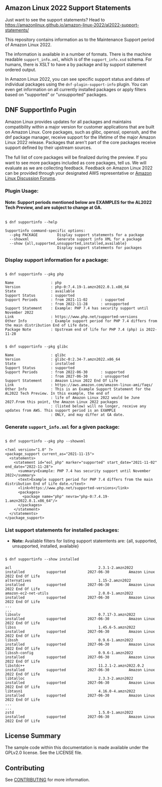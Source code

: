 ## Amazon Linux 2022 Support Statements

Just want to see the support statements? Head to https://amazonlinux.github.io/amazon-linux-2022/al2022-support-statements/

This repository contains information as to the Maintenance Support period of Amazon Linux 2022.

The information is available in a number of formats. There is the machine readable `support_info.xml`, which is of the `support_info.xsd` schema. For humans, there is XSLT to have a by package and by support statement ordered output.

In Amazon Linux 2022, you can see specific support status and dates of individual packages using the `dnf-plugin-support-info` plugin. You can even get information on all currently installed packages or apply filters based on "supported" or "unsupported" packages.


## DNF SupportInfo Pugin

Amazon Linux provides updates for all packages and maintains compatibility within a major version for customer applications that are built on Amazon Linux. Core packages, such as glibc, openssl, openssh, and the dnf package manager, receive support for the lifetime of the major Amazon Linux 2022 release. Packages that aren't part of the core packages receive support defined by their upstream sources.

The full list of core packages will be ﬁnalized during the preview. If you want to see more packages included as core packages, tell us. We will evaluate as we are collecting feedback. Feedback on Amazon Linux 2022 can be provided through your designated AWS representative or [Amazon Linux Discussion Forums](https://forums.aws.amazon.com/forum.jspa?forumID=228).


### Plugin Usage:

#### Note: Support periods mentioned below are EXAMPLES for the AL2022 Tech Preview, and are subject to change at GA.


```

$ dnf supportinfo --help

Supportinfo command-specific options:
  --pkg PACKAGE         Display support statements for a package
  --showxml             Generate support info XML for a package
  --show {all,supported,unsupported,installed,available}
                        Display support statements for packages

```

### Display support information for a package:

```

$ dnf supportinfo --pkg php

Name                 : php
Version              : php-0:7.4.19-1.amzn2022.0.1.x86_64
State                : available
Support Status       : supported
Support Periods      : from 2021-11-02      : supported
                     : from 2022-11-28      : unsupported
Support Statement    : Example: PHP 7.4 has security support until November 2022
Link                 : https://www.php.net/supported-versions
Other Info           : Example support period for PHP 7.4 differs from the main distribution End of Life date.
Package Note         : Upstream end of life for PHP 7.4 (php) is 2022-11-28

```

```

$ dnf supportinfo --pkg glibc

Name                 : glibc
Version              : glibc-0:2.34-7.amzn2022.x86_64
State                : installed
Support Status       : supported
Support Periods      : from 2022-06-30      : supported
                     : from 2027-06-30      : unsupported
Support Statement    : Amazon Linux 2022 End Of Life
Link                 : https://aws.amazon.com/amazon-linux-ami/faqs/
Other Info           : This is an Example Support Statement for the AL2022 Tech Preview. In this example, the end of
                     : life of Amazon Linux 2022 would be June 2027.From this point, the Amazon Linux 2022 packages
                     : (listed below) will no longer, receive any updates from AWS. This support period is an EXAMPLE
                     : ONLY, and may differ at GA date.

```

### Generate `support_info.xml` for a given package:

```plain

$ dnf supportinfo --pkg php --showxml

<?xml version="1.0" ?>
<package_support current_as="2021-11-15">
  <statements>
    <statement id="eol_php" marker="supported" start_date="2021-11-02" end_date="2022-11-28">
      <summary>Example: PHP 7.4 has security support until November 2022</summary>
      <text>Example support period for PHP 7.4 differs from the main distribution End of Life date.</text>
      <link>https://www.php.net/supported-versions</link>
      <packages>
        <package name="php" nevra="php-0:7.4.19-1.amzn2022.0.1.x86_64"/>
      </packages>
    </statement>
  </statements>
</package_support>

```

### List support statements for installed packages:

- **Note:** Available filters for listing support statemtents are: {all, supported, unsupported, installed, available}

```plain

$ dnf supportinfo --show installed

acl                                        2.3.1-2.amzn2022                     installed          supported          2027-06-30         Amazon Linux 2022 End Of Life
alternatives                               1.15-2.amzn2022                      installed          supported          2027-06-30         Amazon Linux 2022 End Of Life
amazon-ec2-net-utils                       2.0.0-1.amzn2022                     installed          supported          2027-06-30         Amazon Linux 2022 End Of Life
...
...
libsolv                                    0.7.17-3.amzn2022                    installed          supported          2027-06-30         Amazon Linux 2022 End Of Life
libss                                      1.45.6-5.amzn2022                    installed          supported          2027-06-30         Amazon Linux 2022 End Of Life
libssh                                     0.9.6-1.amzn2022                     installed          supported          2027-06-30         Amazon Linux 2022 End Of Life
libssh-config                              0.9.6-1.amzn2022                     installed          supported          2027-06-30         Amazon Linux 2022 End Of Life
libstdc++                                  11.2.1-2.amzn2022.0.2                installed          supported          2027-06-30         Amazon Linux 2022 End Of Life
libtalloc                                  2.3.3-2.amzn2022                     installed          supported          2027-06-30         Amazon Linux 2022 End Of Life
libtasn1                                   4.16.0-4.amzn2022                    installed          supported          2027-06-30         Amazon Linux 2022 End Of Life
...
...
zstd                                       1.5.0-1.amzn2022                     installed          supported          2027-06-30         Amazon Linux 2022 End Of Life

```

## License Summary

The sample code within this documentation is made available under the GPLv2.0 license. See the LICENSE file.

## Contributing

See [CONTRIBUTING](CONTRIBUTING.md#security-issue-notifications) for more information.
